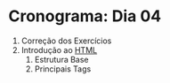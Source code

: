 # Cronograma: Dia 04

1. Correção dos Exercícios
2. Introdução ao [HTML](https://developer.mozilla.org/pt-BR/docs/Web/HTML)
    1. Estrutura Base
    2. Principais Tags

    
    
